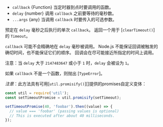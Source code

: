 <!-- YAML
added: v0.0.1
-->

* `callback` {Function} 当定时器到点时要调用的函数。
* `delay` {number} 调用 `callback` 之前要等待的毫秒数。
* `...args` {any} 当调用 `callback` 时要传入的可选参数。

预定在 `delay` 毫秒之后执行的单次 `callback`。
返回一个用于 [`clearTimeout()`] 的 `Timeout`。

`callback` 可能不会精确地在 `delay` 毫秒被调用。
Node.js 不能保证回调被触发的确切时间，也不能保证它们的顺序。
回调会在尽可能接近所指定的时间上调用。

注意：当 `delay` 大于 `2147483647` 或小于 `1` 时，`delay` 会被设为 `1`。

如果 `callback` 不是一个函数，则抛出 [`TypeError`]。

*注意*：此方法具有可用[`util.promisify()`][]提供的promises自定义变体：

```js
const util = require('util');
const setTimeoutPromise = util.promisify(setTimeout);

setTimeoutPromise(40, 'foobar').then((value) => {
  // value === 'foobar' (passing values is optional)
  // This is executed after about 40 milliseconds.
});
```

